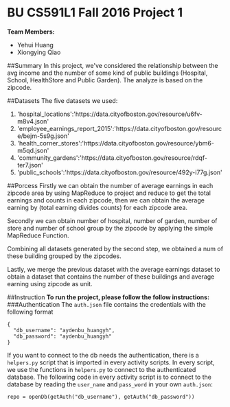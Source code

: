 # BU CS591L1 Fall 2016 Project 1

**Team Members:**
+ Yehui Huang
+ Xiongying Qiao

##Summary
In this project, we've considered the relationship between the avg income and the number of some kind of public buildings (Hospital, School, HealthStore and Public Garden). The analyze is based on the zipcode.
 
##Datasets
The five datasets we used:
<ol>
<li>'hospital_locations':'https://data.cityofboston.gov/resource/u6fv-m8v4.json'</li>
<li>'employee_earnings_report_2015':'https://data.cityofboston.gov/resource/bejm-5s9g.json'</li>
<li>'health_corner_stores':'https://data.cityofboston.gov/resource/ybm6-m5qd.json'</li>
<li>'community_gardens':'https://data.cityofboston.gov/resource/rdqf-ter7.json'</li>
<li>'public_schools':'https://data.cityofboston.gov/resource/492y-i77g.json'</li>
</ol>

##Porcess
Firstly we can obtain the number of average earnings in each zipcode area by using MapReduce to project and reduce to get the total earnings and counts in each zipcode, then we can obtain the average earning by (total earning divides counts) for each zipcode area.

Secondly we can obtain number of hospital, number of garden, number of store and number of school group by the zipcode by applying the simple MapReduce Function.

Combining all datasets generated by the second step, we obtained a num of these building grouped by the zipcodes. 

Lastly, we merge the previous dataset with the average earnings dataset to obtain a dataset that contains the number of these buildings and average earning using zipcode as unit.

##Instruction
**To run the project, please follow the follow instructions:**
###Authentication
The `auth.json` file contains the credentials with the following format
```
{
  "db_username": "aydenbu_huangyh",
  "db_password": "aydenbu_huangyh"
}
```
If you want to connect to the db needs the authentication, there is a `helpers.py` script that is imported in every activity scripts.
In every script, we use the functions in `helpers.py` to connect to the authenticated database. The following code in every activity script is to connect to the database by reading the `user_name` and `pass_word` in your own `auth.json`:
```
repo = openDb(getAuth("db_username"), getAuth("db_password"))
```

